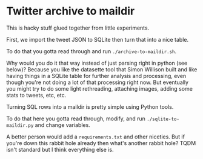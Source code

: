# Twitter archive to maildir

This is hacky stuff glued together from little experiments.

First, we import the tweet JSON to SQLite then turn that into a nice table.

To do that you gotta read through and run `./archive-to-maildir.sh`.

Why would you do it that way instead of just parsing right in python (see below)? Because you like the datasette tool that Simon Willison built and like having things in a SQLite table for further analysis and processing, even though you're not doing a lot of that processing right now. But eventually you might try to do some light rethreading, attaching images, adding some stats to tweets, etc, etc.

Turning SQL rows into a maildir is pretty simple using Python tools.

To do that here you gotta read through, modify, and run `./sqlite-to-maildir.py` and change variables.

A better person would add a `requirements.txt` and other niceties. But if you're down this rabbit hole already then what's another rabbit hole? TQDM isn't standard but I think everything else is.
